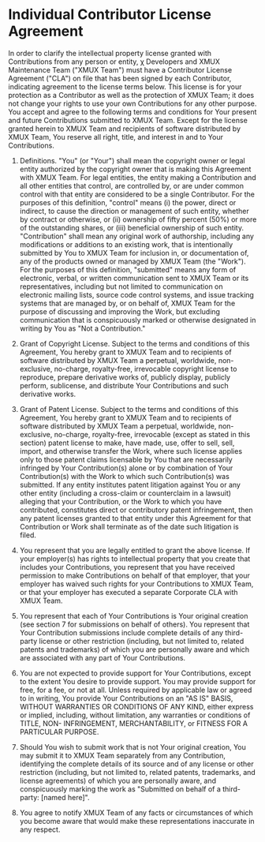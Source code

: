 # Individual Contributor License Agreement

In order to clarify the intellectual property license granted with Contributions from any person or entity, χ Developers and XMUX Maintenance Team ("XMUX Team") must have a Contributor License Agreement ("CLA") on file that has been signed by each Contributor, indicating agreement to the license terms below. This license is for your protection as a Contributor as well as the protection of XMUX Team; it does not change your rights to use your own Contributions for any other purpose.
You accept and agree to the following terms and conditions for Your present and future Contributions submitted to XMUX Team. Except for the license granted herein to XMUX Team and recipients of software distributed by XMUX Team, You reserve all right, title, and interest in and to Your Contributions.

1.	Definitions.
"You" (or "Your") shall mean the copyright owner or legal entity authorized by the copyright owner that is making this Agreement with XMUX Team. For legal entities, the entity making a Contribution and all other entities that control, are controlled by, or are under common control with that entity are considered to be a single Contributor. For the purposes of this definition, "control" means (i) the power, direct or indirect, to cause the direction or management of such entity, whether by contract or otherwise, or (ii) ownership of fifty percent (50%) or more of the outstanding shares, or (iii) beneficial ownership of such entity.
"Contribution" shall mean any original work of authorship, including any modifications or additions to an existing work, that is intentionally submitted by You to XMUX Team for inclusion in, or documentation of, any of the products owned or managed by XMUX Team (the "Work"). For the purposes of this definition, "submitted" means any form of electronic, verbal, or written communication sent to XMUX Team or its representatives, including but not limited to communication on electronic mailing lists, source code control systems, and issue tracking systems that are managed by, or on behalf of, XMUX Team for the purpose of discussing and improving the Work, but excluding communication that is conspicuously marked or otherwise designated in writing by You as "Not a Contribution."

2.	Grant of Copyright License.
Subject to the terms and conditions of this Agreement, You hereby grant to XMUX Team and to recipients of software distributed by XMUX Team a perpetual, worldwide, non-exclusive, no-charge, royalty-free, irrevocable copyright license to reproduce, prepare derivative works of, publicly display, publicly perform, sublicense, and distribute Your Contributions and such derivative works.

3.	Grant of Patent License.
Subject to the terms and conditions of this Agreement, You hereby grant to XMUX Team and to recipients of software distributed by XMUX Team a perpetual, worldwide, non-exclusive, no-charge, royalty-free, irrevocable (except as stated in this section) patent license to make, have made, use, offer to sell, sell, import, and otherwise transfer the Work, where such license applies only to those patent claims licensable by You that are necessarily infringed by Your Contribution(s) alone or by combination of Your Contribution(s) with the Work to which such Contribution(s) was submitted. If any entity institutes patent litigation against You or any other entity (including a cross-claim or counterclaim in a lawsuit) alleging that your Contribution, or the Work to which you have contributed, constitutes direct or contributory patent infringement, then any patent licenses granted to that entity under this Agreement for that Contribution or Work shall terminate as of the date such litigation is filed.

4.	You represent that you are legally entitled to grant the above license. If your employer(s) has rights to intellectual property that you create that includes your Contributions, you represent that you have received permission to make Contributions on behalf of that employer, that your employer has waived such rights for your Contributions to XMUX Team, or that your employer has executed a separate Corporate CLA with XMUX Team.

5.	You represent that each of Your Contributions is Your original creation (see section 7 for submissions on behalf of others). You represent that Your Contribution submissions include complete details of any third-party license or other restriction (including, but not limited to, related patents and trademarks) of which you are personally aware and which are associated with any part of Your Contributions.

6.	You are not expected to provide support for Your Contributions, except to the extent You desire to provide support. You may provide support for free, for a fee, or not at all. Unless required by applicable law or agreed to in writing, You provide Your Contributions on an "AS IS" BASIS, WITHOUT WARRANTIES OR CONDITIONS OF ANY KIND, either express or implied, including, without limitation, any warranties or conditions of TITLE, NON- INFRINGEMENT, MERCHANTABILITY, or FITNESS FOR A PARTICULAR PURPOSE.

7.	Should You wish to submit work that is not Your original creation, You may submit it to XMUX Team separately from any Contribution, identifying the complete details of its source and of any license or other restriction (including, but not limited to, related patents, trademarks, and license agreements) of which you are personally aware, and conspicuously marking the work as "Submitted on behalf of a third-party: [named here]".

8.	You agree to notify XMUX Team of any facts or circumstances of which you become aware that would make these representations inaccurate in any respect.

